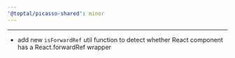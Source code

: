 ```yaml
---
'@toptal/picasso-shared': minor
---
```


---

- add new `isForwardRef` util function to detect whether React component has a React.forwardRef wrapper
